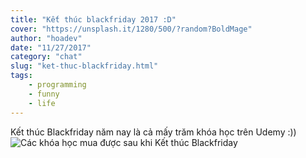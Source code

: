 ```yaml
---
title: "Kết thúc blackfriday 2017 :D"
cover: "https://unsplash.it/1280/500/?random?BoldMage"
author: "hoadev"
date: "11/27/2017"
category: "chat"
slug: "ket-thuc-blackfriday.html"
tags:
    - programming
    - funny
    - life
---
```

Kết thúc Blackfriday năm nay là cả mấy trăm khóa học trên Udemy :))
![Các khóa học mua được sau khi Kết thúc Blackfriday](https://lh3.googleusercontent.com/KnUbnam_xdfa0pUfV-t34dGRenMC6OB-VsPAV-8nVdqfR3XoO6Mc6RqlkBj6Rd5DNTuLEc_WE87HRLEk3LSEbsPJ0ArzWVBsExCu_VZO660l4UCupWlg75SM2yexnjZGGrnhaYZlnn8=s0 "Các khóa học mua được sau khi Kết thúc Blackfriday2")
